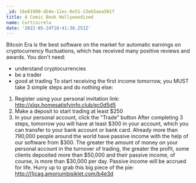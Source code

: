 ```yaml
---
_id: 16e01900-db4e-11ec-8e51-13eb5aea581f
title: A Comic Book Hollywoodized
name: Curtiscrela
date: '2022-05-24T10:41:38.251Z'
---
```

Bitcoin Era is the best software on the market for automatic earnings on cryptocurrency fluctuations, which has received many positive reviews and awards. 
You don't need: 
+ understand cryptocurrencies 
+ be a trader 
+ good at trading 
To start receiving the first income tomorrow, you MUST take 3 simple steps and do nothing else: 
1. Register using your personal invitation link: http://xlqx.homesatisfyinfo.club/ec0d5d5 
2. Make a deposit to start trading at least $250 
3. In your personal account, click the "Trade" button 
After completing 3 steps, tomorrow you will have at least $300 in your account, which you can transfer to your bank account or bank card. 
Already more than 790,000 people around the world have passive income with the help of our software from $300. 
The greater the amount of money on your personal account in the turnover of trading, the greater the profit, some clients deposited more than $50,000 and their passive income, of course, is more than $30,000 per day. 
Passive income will be accrued for life. 
Hurry up to grab this big piece of the pie: http://i1jcag.amoriumbisiklet.com/b4e3d
